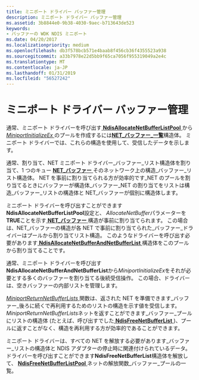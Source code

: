 ```yaml
---
title: ミニポート ドライバー バッファー管理
description: ミニポート ドライバー バッファー管理
ms.assetid: 3b8844e0-9b38-4030-9aec-b713643de523
keywords:
- バッファーの WDK NDIS ミニポート
ms.date: 04/20/2017
ms.localizationpriority: medium
ms.openlocfilehash: db3f578bcb571e4baab8f456cb36f4355523a938
ms.sourcegitcommit: a33b7978e22d5bb9f65ca7056f955319049a2e4c
ms.translationtype: MT
ms.contentlocale: ja-JP
ms.lasthandoff: 01/31/2019
ms.locfileid: "56527242"
---
```

# <a name="miniport-driver-buffer-management"></a>ミニポート ドライバー バッファー管理





通常、ミニポート ドライバーを呼び出す[ **NdisAllocateNetBufferListPool** ](https://msdn.microsoft.com/library/windows/hardware/ff561611)から[ *MiniportInitializeEx* ](https://msdn.microsoft.com/library/windows/hardware/ff559389) のプールを作成するには[**NET\_バッファー\_一覧**](https://msdn.microsoft.com/library/windows/hardware/ff568388)構造体。 ミニポート ドライバーでは、これらの構造を使用して、受信したデータを示します。

通常、割り当て、NET ミニポート ドライバー\_バッファー\_リスト構造体を割り当て、1 つのキュー [ **NET\_バッファー** ](https://msdn.microsoft.com/library/windows/hardware/ff568376) そのネットワーク上の構造\_バッファー\_リスト構造体。 NET を事前に割り当てられる方が効率的です\_NET のプールを割り当てるときにバッファーが構造体\_バッファー\_NET の割り当てをリストは構造\_バッファー\_リストの構造体と NET\_バッファーが個別に構造体します。

ミニポート ドライバーを呼び出すことができます**NdisAllocateNetBufferListPool**設定と、 *AllocateNetBuffer*パラメーターを**TRUE**ことを示す[ **NET\_バッファー** ](https://msdn.microsoft.com/library/windows/hardware/ff568376)構造が事前に割り当てられます。 この場合は、NET\_バッファーの構造が各 NET で事前に割り当てられた\_バッファー\_ドライバーはプールから割り当てリスト構造。 このようなドライバーを呼び出す必要があります[ **NdisAllocateNetBufferAndNetBufferList** ](https://msdn.microsoft.com/library/windows/hardware/ff561608)構造体をこのプールから割り当てることです。

通常、ミニポート ドライバーを呼び出す**NdisAllocateNetBufferAndNetBufferList**から*MiniportInitializeEx*をそれが必要とする多くのバッファーを割り当てる後続受信操作。 この場合、ドライバーは、空きバッファーの内部リストを管理します。

[ *MiniportReturnNetBufferLists* ](https://msdn.microsoft.com/library/windows/hardware/ff559437)関数は、返された NET を準備できます\_バッファー\_後ろに続くで再利用するためのリストの構造を示す値を受信します。 *MiniportReturnNetBufferLists*ネットを返すことができます\_バッファー\_プールにリストの構造体 (たとえば、呼び出すでした[ **NdisFreeNetBufferList** ](https://msdn.microsoft.com/library/windows/hardware/ff562583))、プールに返すことがなく、構造を再利用する方が効率的であることができます。

ミニポート ドライバーは、すべての NET を解放する必要があります\_バッファー\_リストの構造体と NDIS アダプターの停止時に関連付けられているデータ。 ドライバーを呼び出すことができます**NdisFreeNetBufferList**構造体を解放して、 [ **NdisFreeNetBufferListPool** ](https://msdn.microsoft.com/library/windows/hardware/ff562590)ネットの解放関数\_バッファー\_プールの一覧。

 

 





